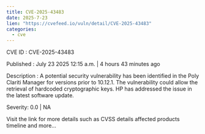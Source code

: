 ```yaml
--- 
title: CVE-2025-43483
date: 2025-7-23
lien: "https://cvefeed.io/vuln/detail/CVE-2025-43483"
categories:
  - cve
---
```


CVE ID : CVE-2025-43483

Published :  July 23
2025
12:15 a.m. | 4 hours
43 minutes ago

Description : A potential security vulnerability has been
identified in the Poly Clariti Manager for versions prior to 10.12.1. The
vulnerability could allow the retrieval of hardcoded cryptographic keys. HP has
addressed the issue in the latest software update.

Severity: 0.0 | NA

Visit the link for more details
such as CVSS details
affected products
timeline
and more...
